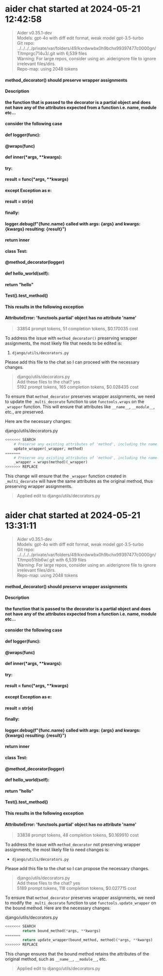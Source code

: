 
# aider chat started at 2024-05-21 12:42:58

> Aider v0.35.1-dev  
> Models: gpt-4o with diff edit format, weak model gpt-3.5-turbo  
> Git repo: ../../../../private/var/folders/49/kxrdwwbx0h9bchx99397477c0000gn/T/tmprgc714u3/.git with 6,539 files  
> Warning: For large repos, consider using an .aiderignore file to ignore irrelevant files/dirs.  
> Repo-map: using 2048 tokens  

#### method_decorator() should preserve wrapper assignments  
#### Description  
#### 	  
#### the function that is passed to the decorator is a partial object and does not have any of the attributes expected from a function i.e. __name__, __module__ etc...  
#### consider the following case  
#### def logger(func):  
#### 	@wraps(func)  
#### 	def inner(*args, **kwargs):  
#### 		try:  
#### 			result = func(*args, **kwargs)  
#### 		except Exception as e:  
#### 			result = str(e)  
#### 		finally:  
#### 			logger.debug(f"{func.__name__} called with args: {args} and kwargs: {kwargs} resulting: {result}")  
#### 	return inner  
#### class Test:  
#### 	@method_decorator(logger)  
#### 	def hello_world(self):  
#### 		return "hello"  
#### Test().test_method()  
#### This results in the following exception  
#### AttributeError: 'functools.partial' object has no attribute '__name__'  
> 33854 prompt tokens, 51 completion tokens, $0.170035 cost  

To address the issue with `method_decorator()` preserving wrapper assignments, the most likely file that needs to be edited is:

1. `django/utils/decorators.py`

Please add this file to the chat so I can proceed with the necessary changes.

> django/utils/decorators.py  
> Add these files to the chat? yes  
> 5192 prompt tokens, 165 completion tokens, $0.028435 cost  

To ensure that `method_decorator` preserves wrapper assignments, we need to update the `_multi_decorate` function to use `functools.wraps` on the `_wrapper` function. This will ensure that attributes like `__name__`, `__module__`, etc., are preserved.

Here are the necessary changes:

django/utils/decorators.py
```python
<<<<<<< SEARCH
    # Preserve any existing attributes of 'method', including the name.
    update_wrapper(_wrapper, method)
=======
    # Preserve any existing attributes of 'method', including the name.
    _wrapper = wraps(method)(_wrapper)
>>>>>>> REPLACE
```

This change will ensure that the `_wrapper` function created in `_multi_decorate` will have the same attributes as the original method, thus preserving wrapper assignments.

> Applied edit to django/utils/decorators.py  

# aider chat started at 2024-05-21 13:31:11

> Aider v0.35.1-dev  
> Models: gpt-4o with diff edit format, weak model gpt-3.5-turbo  
> Git repo: ../../../../private/var/folders/49/kxrdwwbx0h9bchx99397477c0000gn/T/tmpo51tib6w/.git with 6,539 files  
> Warning: For large repos, consider using an .aiderignore file to ignore irrelevant files/dirs.  
> Repo-map: using 2048 tokens  

#### method_decorator() should preserve wrapper assignments  
#### Description  
#### 	  
#### the function that is passed to the decorator is a partial object and does not have any of the attributes expected from a function i.e. __name__, __module__ etc...  
#### consider the following case  
#### def logger(func):  
#### 	@wraps(func)  
#### 	def inner(*args, **kwargs):  
#### 		try:  
#### 			result = func(*args, **kwargs)  
#### 		except Exception as e:  
#### 			result = str(e)  
#### 		finally:  
#### 			logger.debug(f"{func.__name__} called with args: {args} and kwargs: {kwargs} resulting: {result}")  
#### 	return inner  
#### class Test:  
#### 	@method_decorator(logger)  
#### 	def hello_world(self):  
#### 		return "hello"  
#### Test().test_method()  
#### This results in the following exception  
#### AttributeError: 'functools.partial' object has no attribute '__name__'  
> 33838 prompt tokens, 48 completion tokens, $0.169910 cost  

To address the issue with `method_decorator` not preserving wrapper assignments, the most likely file to need changes is:

- `django/utils/decorators.py`

Please add this file to the chat so I can propose the necessary changes.

> django/utils/decorators.py  
> Add these files to the chat? yes  
> 5189 prompt tokens, 118 completion tokens, $0.027715 cost  

To ensure that `method_decorator` preserves wrapper assignments, we need to modify the `_multi_decorate` function to use `functools.update_wrapper` on the bound method. Here are the necessary changes:

django/utils/decorators.py
```python
<<<<<<< SEARCH
        return bound_method(*args, **kwargs)
=======
        return update_wrapper(bound_method, method)(*args, **kwargs)
>>>>>>> REPLACE
```

This change ensures that the bound method retains the attributes of the original method, such as `__name__`, `__module__`, etc.

> Applied edit to django/utils/decorators.py  
